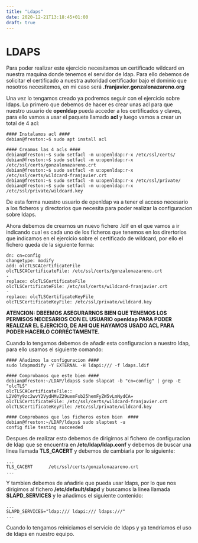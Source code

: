 ```yaml
---
title: "Ldaps"
date: 2020-12-21T13:18:45+01:00
draft: true
---
```


# LDAPS

Para poder realizar este ejercicio necesitamos un certificado wildcard en nuestra maquina donde tenemos el servidor de ldap. Para ello debemos de solicitar el certificado a nuestra autoridad certificador bajo el dominio que nosotros necesitemos, en mi caso será **.franjavier.gonzalonazareno.org**

Una vez lo tengamos creado ya podremos seguir con el ejercicio sobre ldaps. Lo primero que debemos de hacer es crear unas acl para que nuestro usuario de **openldap** pueda acceder a los certificados y claves, para ello vamos a usar el paquete llamado **acl** y luego vamos a crear un total de 4 acl:
```shell
#### Instalamos acl ####
debian@freston:~$ sudo apt install acl

#### Creamos las 4 acls ####
debian@freston:~$ sudo setfacl -m u:openldap:r-x /etc/ssl/certs/
debian@freston:~$ sudo setfacl -m u:openldap:r-x /etc/ssl/certs/gonzalonazareno.crt 
debian@freston:~$ sudo setfacl -m u:openldap:r-x /etc/ssl/certs/wildcard-franjavier.crt
debian@freston:~$ sudo setfacl -m u:openldap:r-x /etc/ssl/private/
debian@freston:~$ sudo setfacl -m u:openldap:r-x /etc/ssl/private/wildcard.key
```

De esta forma nuestro usuario de openldap va a tener el acceso necesario a los ficheros y directorios que necesita para poder realizar la configuracion sobre ldaps.

Ahora debemos de crearnos un nuevo fichero .ldif en el que vamos a ir indicando cual es cada uno de los ficheros que tenemos en los dirertorios que indicamos en el ejercicio sobre el certificado de wildcard, por ello el fichero queda de la siguiente forma:
```shell
dn: cn=config
changetype: modify
add: olcTLSCACertificateFile
olcTLSCACertificateFile: /etc/ssl/certs/gonzalonazareno.crt
-
replace: olcTLSCertificateFile
olcTLSCertificateFile: /etc/ssl/certs/wildcard-franjavier.crt
-
replace: olcTLSCertificateKeyFile
olcTLSCertificateKeyFile: /etc/ssl/private/wildcard.key
```
**ATENCION: DBEEMOS ASEGURARNOS BIEN QUE TENEMOS LOS PERMISOS NECESARIOS CON EL USUARIO openldap PARA PODER REALIZAR EL EJERCICIO, DE AHI QUE HAYAMOS USADO ACL PARA PODER HACERLO CORRECTAMENTE.**

Cuando lo tengamos debemos de añadir esta configuracion a nuestro ldap, para ello usamos el siguiente comando:
```shell
#### Añadimos la configuracion ####
sudo ldapmodify -Y EXTERNAL -H ldapi:/// -f ldaps.ldif

#### Comprobamos que este bien ####
debian@freston:~/LDAP/ldaps$ sudo slapcat -b "cn=config" | grep -E "olcTLS" 
olcTLSCACertificateFile:: L2V0Yy9zc2wvY2VydHMvZ29uemFsb25hemFyZW5vLmNydCA=
olcTLSCertificateFile: /etc/ssl/certs/wildcard-franjavier.crt
olcTLSCertificateKeyFile: /etc/ssl/private/wildcard.key

#### Comprobamos que los ficheros esten bien  ####
debian@freston:~/LDAP/ldaps$ sudo slaptest -u
config file testing succeeded
```

Despues de realizar esto debemos de dirigirnos al fichero de configuracion de ldap que se encuentra en **/etc/ldap/ldap.conf** y debemos de buscar una linea llamada **TLS_CACERT** y debemos de cambiarla por lo siguiente:
```shell
...
TLS_CACERT      /etc/ssl/certs/gonzalonazareno.crt
...
```

Y tambien debemos de añadirle que pueda usar ldaps, por lo que nos dirigimos al fichero **/etc/default/slapd** y buscamos la linea llamada **SLAPD_SERVICES** y le añadimos el siguiente contenido:
```shell
...
SLAPD_SERVICES="ldap:/// ldapi:/// ldaps:///"
...
```

Cuando lo tengamos reiniciamos el servicio de ldaps y ya tendriamos el uso de ldaps en nuestro equipo.
